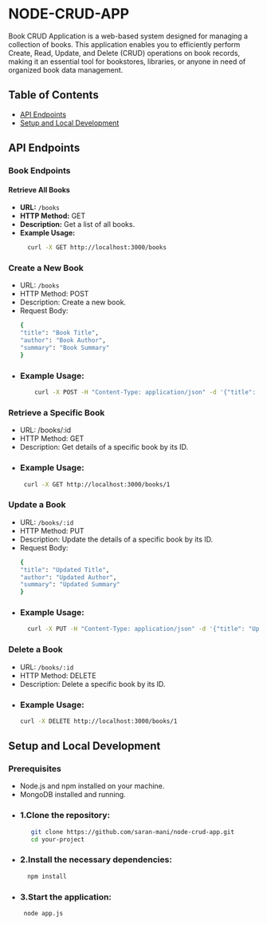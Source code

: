 # NODE-CRUD-APP

Book CRUD Application is a web-based system designed for managing a collection of books. This application enables you to efficiently perform Create, Read, Update, and Delete (CRUD) operations on book records, making it an essential tool for bookstores, libraries, or anyone in need of organized book data management.

## Table of Contents

- [API Endpoints](#api-endpoints)
- [Setup and Local Development](#setup-and-local-development)

## API Endpoints

### Book Endpoints

#### Retrieve All Books

- **URL:** `/books`
- **HTTP Method:** GET
- **Description:** Get a list of all books.
- **Example Usage:**
  ```bash
    curl -X GET http://localhost:3000/books
### Create a New Book
- URL: `/books`
- HTTP Method: POST
- Description: Create a new book.
- Request Body:
  ```bash
  {
  "title": "Book Title",
  "author": "Book Author",
  "summary": "Book Summary"
  }
- ### Example Usage:
  ```bash
      curl -X POST -H "Content-Type: application/json" -d '{"title": "Book Title", "author": "Book Author", "summary": "Book Summary"}' http://localhost:3000/books
### Retrieve a Specific Book
- URL: /books/:id
- HTTP Method: GET
- Description: Get details of a specific book by its ID.
- ### Example Usage:
  ```bash
   curl -X GET http://localhost:3000/books/1

### Update a Book
- URL: `/books/:id`
- HTTP Method: PUT
- Description: Update the details of a specific book by its ID.
- Request Body:
  ```bash
  {
  "title": "Updated Title",
  "author": "Updated Author",
  "summary": "Updated Summary"
  }
- ### Example Usage:
  ```bash
    curl -X PUT -H "Content-Type: application/json" -d '{"title": "Updated Title", "author": "Updated Author", "summary": "Updated Summary"}' http://localhost:3000/books/1
### Delete a Book
- URL: `/books/:id`
- HTTP Method: DELETE
- Description: Delete a specific book by its ID.
- ### Example Usage:
  ```bash
  curl -X DELETE http://localhost:3000/books/1

## Setup and Local Development
### Prerequisites
- Node.js and npm installed on your machine.
- MongoDB installed and running.
- ### 1.Clone the repository:
  ```bash
     git clone https://github.com/saran-mani/node-crud-app.git
     cd your-project
  
- ### 2.Install the necessary dependencies:
   ```bash 
     npm install
- ### 3.Start the application:
   ```bash
    node app.js
